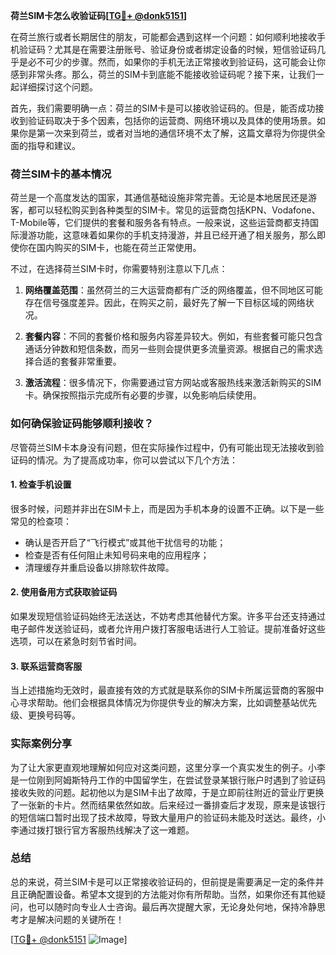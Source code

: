 **荷兰SIM卡怎么收验证码[[TG💪+ @donk5151](https://t.me/s/donk5151)]**

在荷兰旅行或者长期居住的朋友，可能都会遇到这样一个问题：如何顺利地接收手机验证码？尤其是在需要注册账号、验证身份或者绑定设备的时候，短信验证码几乎是必不可少的步骤。然而，如果你的手机无法正常接收到验证码，这可能会让你感到非常头疼。那么，荷兰的SIM卡到底能不能接收验证码呢？接下来，让我们一起详细探讨这个问题。

首先，我们需要明确一点：荷兰的SIM卡是可以接收验证码的。但是，能否成功接收到验证码取决于多个因素，包括你的运营商、网络环境以及具体的使用场景。如果你是第一次来到荷兰，或者对当地的通信环境不太了解，这篇文章将为你提供全面的指导和建议。

### 荷兰SIM卡的基本情况

荷兰是一个高度发达的国家，其通信基础设施非常完善。无论是本地居民还是游客，都可以轻松购买到各种类型的SIM卡。常见的运营商包括KPN、Vodafone、T-Mobile等，它们提供的套餐和服务各有特点。一般来说，这些运营商都支持国际漫游功能，这意味着如果你的手机支持漫游，并且已经开通了相关服务，那么即使你在国内购买的SIM卡，也能在荷兰正常使用。

不过，在选择荷兰SIM卡时，你需要特别注意以下几点：

1. **网络覆盖范围**：虽然荷兰的三大运营商都有广泛的网络覆盖，但不同地区可能存在信号强度差异。因此，在购买之前，最好先了解一下目标区域的网络状况。
   
2. **套餐内容**：不同的套餐价格和服务内容差异较大。例如，有些套餐可能只包含通话分钟数和短信条数，而另一些则会提供更多流量资源。根据自己的需求选择合适的套餐非常重要。

3. **激活流程**：很多情况下，你需要通过官方网站或客服热线来激活新购买的SIM卡。确保按照指示完成所有必要的步骤，以免影响后续使用。

### 如何确保验证码能够顺利接收？

尽管荷兰SIM卡本身没有问题，但在实际操作过程中，仍有可能出现无法接收到验证码的情况。为了提高成功率，你可以尝试以下几个方法：

#### 1. 检查手机设置
很多时候，问题并非出在SIM卡上，而是因为手机本身的设置不正确。以下是一些常见的检查项：
- 确认是否开启了“飞行模式”或其他干扰信号的功能；
- 检查是否有任何阻止未知号码来电的应用程序；
- 清理缓存并重启设备以排除软件故障。

#### 2. 使用备用方式获取验证码
如果发现短信验证码始终无法送达，不妨考虑其他替代方案。许多平台还支持通过电子邮件发送验证码，或者允许用户拨打客服电话进行人工验证。提前准备好这些选项，可以在紧急时刻节省时间。

#### 3. 联系运营商客服
当上述措施均无效时，最直接有效的方式就是联系你的SIM卡所属运营商的客服中心寻求帮助。他们会根据具体情况为你提供专业的解决方案，比如调整基站优先级、更换号码等。

### 实际案例分享

为了让大家更直观地理解如何应对这类问题，这里分享一个真实发生的例子。小李是一位刚到阿姆斯特丹工作的中国留学生，在尝试登录某银行账户时遇到了验证码接收失败的问题。起初他以为是SIM卡出了故障，于是立即前往附近的营业厅更换了一张新的卡片。然而结果依然如故。后来经过一番排查后才发现，原来是该银行的短信端口暂时出现了技术故障，导致大量用户的验证码未能及时送达。最终，小李通过拨打银行官方客服热线解决了这一难题。

### 总结

总的来说，荷兰SIM卡是可以正常接收验证码的，但前提是需要满足一定的条件并且正确配置设备。希望本文提到的方法能对你有所帮助。当然，如果你还有其他疑问，也可以随时向专业人士咨询。最后再次提醒大家，无论身处何地，保持冷静思考才是解决问题的关键所在！

[[TG💪+ @donk5151](https://t.me/s/donk5151) ![Image](https://i.postimg.cc/rwNCRYN7/Snipaste-2025-04-30-17-27-05.png)]